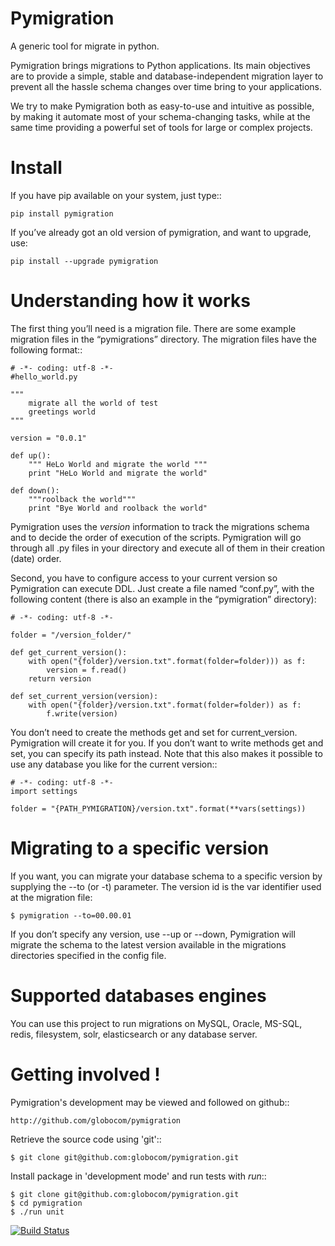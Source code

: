 Pymigration
===========

A generic tool for migrate in python.

Pymigration brings migrations to Python applications. Its main objectives are to provide a simple, stable and database-independent migration layer to prevent all the hassle schema changes over time bring to your applications.

We try to make Pymigration both as easy-to-use and intuitive as possible, by making it automate most of your schema-changing tasks, while at the same time providing a powerful set of tools for large or complex projects.


Install
=======

If you have pip available on your system, just type::

    pip install pymigration

If you’ve already got an old version of pymigration, and want to upgrade, use:

    pip install --upgrade pymigration



Understanding how it works
==========================

The first thing you’ll need is a migration file. There are some example 
migration files in the “pymigrations” directory. The migration files 
have the following format::

    # -*- coding: utf-8 -*-
    #hello_world.py

    """
        migrate all the world of test
        greetings world
    """

    version = "0.0.1"

    def up():
        """ HeLo World and migrate the world """
        print "HeLo World and migrate the world"

    def down():
        """roolback the world"""
        print "Bye World and roolback the world"


Pymigration uses the _version_ information to track the migrations schema and to 
decide the order of execution of the scripts. Pymigration will go through all .py 
files in your directory and execute all of them in their creation (date) order.

Second, you have to configure access to your current version so Pymigration can execute DDL. 
Just create a file named “conf.py”, with the following content 
(there is also an example in the “pymigration” directory):

    # -*- coding: utf-8 -*-

    folder = "/version_folder/"

    def get_current_version():
        with open("{folder}/version.txt".format(folder=folder))) as f:
            version = f.read()
        return version

    def set_current_version(version):
        with open("{folder}/version.txt".format(folder=folder)) as f:
            f.write(version)

You don’t need to create the methods get and set for current_version. Pymigration
will create it for you. 
If you don’t want to write methods get and set, you can specify its path instead. 
Note that this also makes it possible to use any database you like for the current version::

    # -*- coding: utf-8 -*-
    import settings

    folder = "{PATH_PYMIGRATION}/version.txt".format(**vars(settings))



Migrating to a specific version
===============================

If you want, you can migrate your database schema to a specific version by 
supplying the --to (or -t) parameter. The version id is the var identifier
used at the migration file:

    $ pymigration --to=00.00.01

If you don’t specify any version, use --up or --down, Pymigration will migrate 
the schema to the latest version available in the migrations directories 
specified in the config file.



Supported databases engines
===========================

You can use this project to run migrations on MySQL, Oracle, MS-SQL, redis, filesystem, solr, elasticsearch or any database server.


Getting involved !
==================

Pymigration's development may be viewed and followed on github::

    http://github.com/globocom/pymigration

Retrieve the source code using 'git'::

    $ git clone git@github.com:globocom/pymigration.git


Install package in 'development mode' and run tests with _run_::

    $ git clone git@github.com:globocom/pymigration.git
    $ cd pymigration
    $ ./run unit


[![Build Status](https://api.travis-ci.org/globocom/pymigration.png)](https://api.travis-ci.org/globocom/pymigration)
